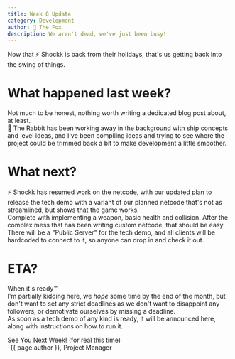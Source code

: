 ```yaml
---
title: Week 8 Update
category: Development
author: 🦊 The Fox
description: We aren't dead, we've just been busy!
---
```


Now that ⚡ Shockk is back from their holidays, that's us getting back into the swing of things.

# What happened last week?

Not much to be honest, nothing worth writing a dedicated blog post about, at least.  
🐰 The Rabbit has been working away in the background with ship concepts and level ideas, and I've been compiling ideas and trying to see where the project could be trimmed back a bit to make development a little smoother.

# What next?

⚡ Shockk has resumed work on the netcode, with our updated plan to release the tech demo with a variant of our planned netcode that's not as streamlined, but shows that the game works.  
Complete with implementing a weapon, basic health and collision. After the complex mess that has been writing custom netcode, that should be easy.  
There will be a "Public Server" for the tech demo, and all clients will be hardcoded to connect to it, so anyone can drop in and check it out.

# ETA?

When it's ready™  
I'm partially kidding here, we *hope* some time by the end of the month, but don't want to set any strict deadlines as we don't want to disappoint any followers, or demotivate ourselves by missing a deadline.  
As soon as a tech demo of any kind is ready, it will be announced here, along with instructions on how to run it.



See You Next Week! (for real this time)   
-{{ page.author }}, Project Manager